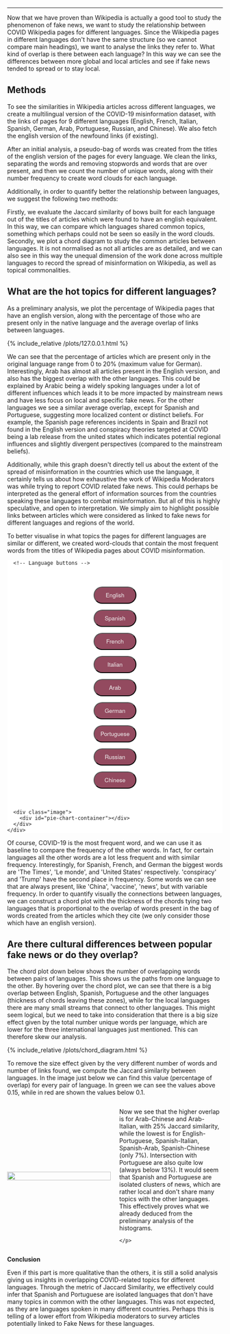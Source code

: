 
---

Now that we have proven than Wikipedia is actually a good tool to study the phenomenon of fake news, we want to study the relationship between COVID Wikipedia pages for different languages. Since the Wikipedia pages in different languages don't have the same structure (so we cannot compare main headings), we want to analyse the links they refer to. What kind of overlap is there between each language? In this way we can see the differences between more global and local articles and see if fake news tended to spread or to stay local.

## Methods

To see the similarities in Wikipedia articles across different languages, we create a multilingual version of the COVID-19 misinformation dataset, with the links of pages for 9 different languages (English, French, Italian, Spanish, German, Arab, Portuguese, Russian, and Chinese). We also fetch the english version of the newfound links (if existing).

After an initial analysis, a pseudo-bag of words was created from the titles of the english version of the pages for every language. We clean the links, separating the words and removing stopwords and words that are over present, and then we count the number of unique words, along with their number frequency to create word clouds for each language.

Additionally, in order to quantify better the relationship between languages, we suggest the following two methods:

Firstly, we evaluate the Jaccard similarity of bows built for each language out of the titles of articles which were found to have an english equivalent. In this way, we can compare which languages shared common topics, something which perhaps could not be seen so easily in the word clouds. 
Secondly, we plot a chord diagram to study the common articles between languages. It is not normalised as not all articles are as detailed, and we can also see in this way the unequal dimension of the work done across multiple languages to record the spread of misinformation on Wikipedia, as well as topical commonalities.


## What are the hot topics for different languages?  


As a preliminary analysis, we plot the percentage of Wikipedia pages that have an english version, along with the percentage of those who are present only in the native language and the average overlap of links between languages.

{% include_relative /plots/127.0.0.1.html %}

We can see that the percentage of articles which are present only in the original language range from 0 to 20% (maximum value for German). Interestingly, Arab has almost all articles present in the English version, and also has the biggest overlap with the other languages. This could be explained by Arabic being a widely spoking languages under a lot of different influences which leads it to be more impacted by mainstream news and have less focus on local and specific fake news. For the other languages we see a similar average overlap, except for Spanish and Portuguese, suggesting more localized content or distinct beliefs. For example, the Spanish page references incidents in Spain and Brazil not found in the English version and conspiracy theories targeted at COVID being a lab release from the united states which indicates potential regional influences and slightly divergent perspectives (compared to the mainstream beliefs).

Additionally, while this graph doesn't directly tell us about the extent of the spread of misinformation in the countries which use the language, it certainly tells us about how exhaustive the work of Wikipedia Moderators was while trying to report COVID related fake news. This could perhaps be interpreted as the general effort of information sources from the countries speaking these languages to combat misinformation. But all of this is highly speculative, and open to interpretation. We simply aim to highlight possible links between articles which were considered as linked to fake news for different languages and regions of the world.

To better visualise in what topics the pages for different languages are similar or different, we created word-clouds that contain the most frequent words from the titles of Wikipedia pages about COVID misinformation.


<section id="linkHere">
  <div class="container flex">
    <div class="text editable" style="background-color: #FFFFFF;">

      <!-- Language buttons -->
<style>
  .active-button {
    background-color: #f1f1f1;
    color: #fff;
  }
</style>


<div class="language-buttons" style="text-align: center; margin: 0; padding: 20px 0;">

  <button onclick="showLanguage('en')" style="background-color: #934A5F; color: #F1F1F1; font-family: 'Helvetica Neue', 'Helvetica'; width: 100px; height: 40px; border-radius: 20px; box-shadow: none;">English</button>

  <button onclick="showLanguage('es')" style="background-color: #934A5F; color: #F1F1F1; font-family: 'Helvetica Neue', 'Helvetica'; width: 100px; height: 40px; border-radius: 20px; box-shadow: none;">Spanish</button>

  <button onclick="showLanguage('fr')" style="background-color: #934A5F; color: #F1F1F1; font-family: 'Helvetica Neue', 'Helvetica'; width: 100px; height: 40px; border-radius: 20px; box-shadow: none;">French</button>

  <button onclick="showLanguage('it')" style="background-color: #934A5F; color: #F1F1F1; font-family: 'Helvetica Neue', 'Helvetica'; width: 100px; height: 40px; border-radius: 20px; box-shadow: none;">Italian</button>

  <button onclick="showLanguage('ar')" style="background-color: #934A5F; color: #F1F1F1; font-family: 'Helvetica Neue', 'Helvetica'; width: 100px; height: 40px; border-radius: 20px; box-shadow: none;">Arab</button>

  <button onclick="showLanguage('de')" style="background-color: #934A5F; color: #F1F1F1; font-family: 'Helvetica Neue', 'Helvetica'; width: 100px; height: 40px; border-radius: 20px; box-shadow: none;">German</button>

  <button onclick="showLanguage('pt')" style="background-color: #934A5F; color: #F1F1F1; font-family: 'Helvetica Neue', 'Helvetica'; width: 100px; height: 40px; border-radius: 20px; box-shadow: none;">Portuguese</button>

  <button onclick="showLanguage('ru')" style="background-color: #934A5F; color: #F1F1F1; font-family: 'Helvetica Neue', 'Helvetica'; width: 100px; height: 40px; border-radius: 20px; box-shadow: none;">Russian</button>

  <button onclick="showLanguage('zh')" style="background-color: #934A5F; color: #F1F1F1; font-family: 'Helvetica Neue', 'Helvetica'; width: 100px; height: 40px; border-radius: 20px; box-shadow: none;">Chinese</button>


</div>


<script>
  function showLanguage(language) {
    // Reset all buttons to the default style
    document.getElementById('engButton').classList.remove('active-button');
    document.getElementById('esButton').classList.remove('active-button');
    document.getElementById('frButton').classList.remove('active-button');
    document.getElementById('itButton').classList.remove('active-button');
    document.getElementById('arButton').classList.remove('active-button');
    document.getElementById('deButton').classList.remove('active-button');
    document.getElementById('ptButton').classList.remove('active-button');
    document.getElementById('ruButton').classList.remove('active-button');
    document.getElementById('zhButton').classList.remove('active-button');


    // Set the active style to the pressed button
    document.getElementById(`${language}Button`).classList.add('active-button');

    // Your existing showLanguage logic
    showPieChart(language);
  }
</script>

      <div class="image">
        <div id="pie-chart-container"></div>
      </div>
    </div>
  </div>
</section>

<div class="script">
  <script src="{{ site.baseurl }}/assets/script.js"></script>
  <script>
    var baseurl = '{{ site.baseurl }}';
  </script>
</div>



Of course, COVID-19 is the most frequent word, and we can use it as baseline to compare the frequency of the other words. In fact, for certain languages all the other words are a lot less frequent and with similar frequency. Interestingly, for Spanish, French, and German the biggest words are 'The Times', 'Le monde', and 'United States' respectively. 'conspiracy' and 'Trump' have the second place in frequency. Some words we can see that are always present, like 'China', 'vaccine', 'news', but with variable frequency.
In order to quantify visually the connections between languages, we can construct a chord plot with the thickness of the chords tying two languages that is proportional to the overlap of words present in the bag of words created from the articles which they cite (we only consider those which have an english version).

## Are there cultural differences between popular fake news or do they overlap?

The chord plot down below shows the number of overlapping words between pairs of languages. This shows us the paths from one language to the other. By hovering over the chord plot, we can see that there is a big overlap between English, Spanish, Portuguese and the other languages (thickness of chords leaving these zones), while for the local languages there are many small streams that connect to other languages. This might seem logical, but we need to take into consideration that there is a big size effect given by the total number unique words per language, which are lower for the three international languages just mentioned. This can therefore skew our analysis.

{% include_relative /plots/chord_diagram.html %}


To remove the size effect given by the very different number of words and number of links found, we compute the Jaccard similarity between languages. In the image just below we can find this value (percentage of overlap) for every pair of language. In green we can see the values above 0.15, while in red are shown the values below 0.1.

<div style="display: flex; align-items: center;">
  <div style="width: 50%;">
    <img src="{{ site.baseurl }}/blog/jaccard_lang.png" alt="" style="width: 100%;" />
  </div>

  <div style="width: 50%; padding-left: 20px;">
    <p>
     
Now we see that the higher overlap is for Arab-Chinese and Arab-Italian, with 25% Jaccard similarity, while the lowest is for English-Portuguese, Spanish-Italian, Spanish-Arab, Spanish-Chinese (only 7%). Intersection with Portuguese are also quite low (always below 13%). It would seem that Spanish and Portuguese are isolated clusters of news, which are rather local and don't share many topics with the other languages. This effectively proves what we already deduced from the preliminary analysis of the histograms.


    </p>
  </div>
</div>




<script src="{{ site.baseurl }}/assets/script.js"></script>


**Conclusion**

Even if this part is more qualitative than the others, it is still a solid analysis giving us insights in overlapping COVID-related topics for different languages. Through the metric of Jaccard Similarity, we effectively could infer that Spanish and Portuguese are isolated languages that don't have many topics in common with the other languages. This was not expected, as they are languages spoken in many different countries. Perhaps this is telling of a lower effort from Wikipedia moderators to survey articles potentially linked to Fake News for these languages. 




